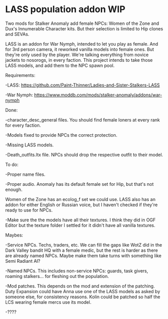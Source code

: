 # LASS population addon WIP

Two mods for Stalker Anomaly add female NPCs: Women of the Zone and Dux's Innumerable Character kits. But their selection is limited to Hip clones and SEVAs.

LASS is an addon for War Nymph, intended to let you play as female. And for 3rd person camera, it reworked vanilla models into female ones. But they're only used by the player. We're talking everything from novice jackets to nosorogs, in every faction.
This project intends to take those LASS models, and add them to the NPC spawn pool.


Requirements:

-LASS: https://github.com/Paint-Thinner/Ladies-and-Sister-Stalkers-LASS

-War Nymph: https://www.moddb.com/mods/stalker-anomaly/addons/war-nymph


Done:

-character_desc_general files. You should find female loners at every rank for every faction.

-Models fixed to provide NPCs the correct protection.

-Missing LASS models.

-Death_outfits.ltx file. NPCs should drop the respective outfit to their model.


To do:

-Proper name files.

-Proper audio. Anomaly has its default female set for Hip, but that's not enough.

Women of the Zone has an ecolog_f set we could use. LASS also has an addon for either English or Russian voice, but I haven't checked if they're ready to use for NPCs.

-Make sure the the models have all their textures. I think they did in OGF Editor but the texture folder I settled for it didn't have all vanilla textures.


Maybes:

-Service NPCs. Techs, traders, etc. We can fill the gaps like WotZ did in the Dark Valley bandit HQ with a female medic, but the rest is harder as there are already named NPCs. Maybe make them take turns with something like Semi Radiant AI?

-Named NPCs. This includes non-service NPCs: guards, task givers, roaming stalkers... for fleshing out the population.

-Mod patches. This depends on the mod and extension of the patching. Duty Expansion could have Anna use one of the LASS models as asked by someone else, for consistency reasons. Kolin could be patched so half the LCS wearing female mercs use its model.

-????
